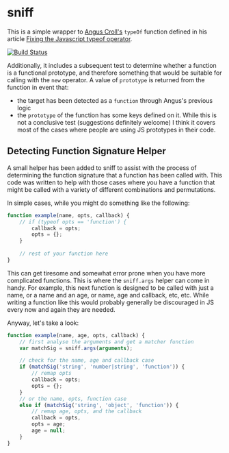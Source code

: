 # sniff

This is a simple wrapper to [Angus Croll's](http://twitter.com/angusTweets) `typeOf` function defined in his article [Fixing the Javascript typeof operator](http://javascriptweblog.wordpress.com/2011/08/08/fixing-the-javascript-typeof-operator/).

<a href="http://travis-ci.org/#!/DamonOehlman/sniff"><img src="https://secure.travis-ci.org/DamonOehlman/sniff.png" alt="Build Status"></a>

Additionally, it includes a subsequent test to determine whether a function is a functional prototype, and therefore something that would be suitable for calling with the `new` operator.  A value of `prototype` is returned from the function in event that:

- the target has been detected as a `function` through Angus's previous logic
- the `prototype` of the function has some keys defined on it.  While this is not a conclusive test (suggestions definitely welcome) I think it covers most of the cases where people are using JS prototypes in their code.

## Detecting Function Signature Helper

A small helper has been added to sniff to assist with the process of determining the function signature that a function has been called with. This code was written to help with those cases where you have a function that might be called with a variety of different combinations and permutations.

In simple cases, while you might do something like the following:

```js
function example(name, opts, callback) {
    // if (typeof opts == 'function') {
        callback = opts;
        opts = {};
    }
    
    // rest of your function here
}
```

This can get tiresome and somewhat error prone when you have more complicated functions.  This is where the `sniff.args` helper can come in handy.  For example, this next function is designed to be called with just a name, or a name and an age, or name, age and callback, etc, etc.  While writing a function like this would probably generally be discouraged in JS every now and again they are needed.

Anyway, let's take a look:

```js
function example(name, age, opts, callback) {
    // first analyse the arguments and get a matcher function
    var matchSig = sniff.args(arguments);

    // check for the name, age and callback case
    if (matchSig('string', 'number|string', 'function')) {
        // remap opts
        callback = opts; 
        opts = {};
    }
    // or the name, opts, function case
    else if (matchSig('string', 'object', 'function')) {
        // remap age, opts, and the callback
        callback = opts,
        opts = age;
        age = null;
    }
}
```